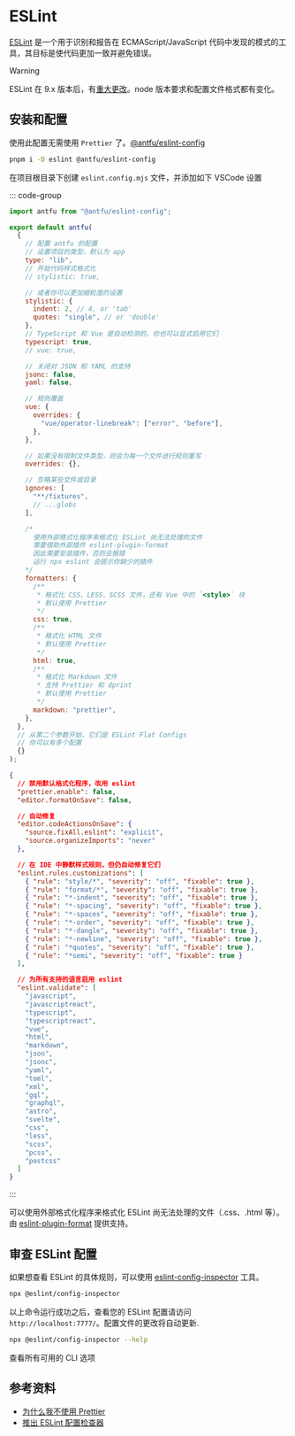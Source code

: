 # ESLint

[ESLint](https://eslint.nodejs.cn/docs/latest/use/getting-started) 是一个用于识别和报告在 ECMAScript/JavaScript 代码中发现的模式的工具，其目标是使代码更加一致并避免错误。

> [!WARNING]
> ESLint 在 9.x 版本后，有[重大更改](https://eslint.org/docs/head/use/migrate-to-9.0.0)。node 版本要求和配置文件格式都有变化。

## 安装和配置

使用此配置无需使用 `Prettier` 了。[@antfu/eslint-config](https://www.npmjs.com/package/@antfu/eslint-config)

```bash
pnpm i -D eslint @antfu/eslint-config
```

在项目根目录下创建 `eslint.config.mjs` 文件，并添加如下 VSCode 设置

::: code-group

```js [eslint.config.mjs]
import antfu from "@antfu/eslint-config";

export default antfu(
  {
    // 配置 antfu 的配置
    // 设置项目的类型，默认为 app
    type: "lib",
    // 开始代码样式格式化
    // stylistic: true,

    // 或者你可以更加细粒度的设置
    stylistic: {
      indent: 2, // 4, or 'tab'
      quotes: "single", // or 'double'
    },
    // TypeScript 和 Vue 是自动检测的，你也可以显式启用它们
    typescript: true,
    // vue: true,

    // 关闭对 JSON 和 YAML 的支持
    jsonc: false,
    yaml: false,

    // 规则覆盖
    vue: {
      overrides: {
        "vue/operator-linebreak": ["error", "before"],
      },
    },

    // 如果没有限制文件类型，则会为每一个文件进行规则重写
    overrides: {},

    // 忽略某些文件或目录
    ignores: [
      "**/fixtures",
      // ...globs
    ],

    /* 
      使用外部格式化程序来格式化 ESLint 尚无法处理的文件
      需要借助外部插件 eslint-plugin-format
      因此需要安装插件，否则会报错
      运行 npx eslint 会提示你缺少的插件 
    */
    formatters: {
      /**
       * 格式化 CSS、LESS、SCSS 文件，还有 Vue 中的 `<style>` 块
       * 默认使用 Prettier
       */
      css: true,
      /**
       * 格式化 HTML 文件
       * 默认使用 Prettier
       */
      html: true,
      /**
       * 格式化 Markdown 文件
       * 支持 Prettier 和 dprint
       * 默认使用 Prettier
       */
      markdown: "prettier",
    },
  },
  // 从第二个参数开始，它们是 ESLint Flat Configs
  // 你可以有多个配置
  {}
);
```

```json [.vscode/settings.json]
{
  // 禁用默认格式化程序，改用 eslint
  "prettier.enable": false,
  "editor.formatOnSave": false,

  // 自动修复
  "editor.codeActionsOnSave": {
    "source.fixAll.eslint": "explicit",
    "source.organizeImports": "never"
  },

  // 在 IDE 中静默样式规则，但仍自动修复它们
  "eslint.rules.customizations": [
    { "rule": "style/*", "severity": "off", "fixable": true },
    { "rule": "format/*", "severity": "off", "fixable": true },
    { "rule": "*-indent", "severity": "off", "fixable": true },
    { "rule": "*-spacing", "severity": "off", "fixable": true },
    { "rule": "*-spaces", "severity": "off", "fixable": true },
    { "rule": "*-order", "severity": "off", "fixable": true },
    { "rule": "*-dangle", "severity": "off", "fixable": true },
    { "rule": "*-newline", "severity": "off", "fixable": true },
    { "rule": "*quotes", "severity": "off", "fixable": true },
    { "rule": "*semi", "severity": "off", "fixable": true }
  ],

  // 为所有支持的语言启用 eslint
  "eslint.validate": [
    "javascript",
    "javascriptreact",
    "typescript",
    "typescriptreact",
    "vue",
    "html",
    "markdown",
    "json",
    "jsonc",
    "yaml",
    "toml",
    "xml",
    "gql",
    "graphql",
    "astro",
    "svelte",
    "css",
    "less",
    "scss",
    "pcss",
    "postcss"
  ]
}
```

:::

可以使用外部格式化程序来格式化 ESLint 尚无法处理的文件（.css、.html 等）。由 [eslint-plugin-format](https://www.npmjs.com/package/eslint-plugin-format) 提供支持。

## 审查 ESLint 配置

如果想查看 ESLint 的具体规则，可以使用 [eslint-config-inspector](https://www.npmjs.com/package/@eslint/config-inspector) 工具。

```bash
npx @eslint/config-inspector
```

以上命令运行成功之后，查看您的 ESLint 配置请访问 `http://localhost:7777/`。配置文件的更改将自动更新.

```bash
npx @eslint/config-inspector --help
```

查看所有可用的 CLI 选项

## 参考资料

- [为什么我不使用 Prettier](https://antfu.me/posts/why-not-prettier-zh)
- [推出 ESLint 配置检查器](https://eslint.org.cn/blog/2024/04/eslint-config-inspector/)
